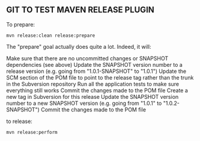 ## GIT TO TEST MAVEN RELEASE PLUGIN


To prepare:

```
mvn release:clean release:prepare
```                       

The "prepare" goal actually does quite a lot. Indeed, it will:

Make sure that there are no uncommitted changes or SNAPSHOT dependencies (see above)
Update the SNAPSHOT version number to a release version (e.g. going from "1.0.1-SNAPSHOT" to "1.0.1")
Update the SCM section of the POM file to point to the release tag rather than the trunk in the Subversion repository
Run all the application tests to make sure everything still works
Commit the changes made to the POM file
Create a new tag in Subversion for this release
Update the SNAPSHOT version number to a new SNAPSHOT version (e.g. going from "1.0.1" to "1.0.2-SNAPSHOT")
Commit the changes made to the POM file


to release:


```
mvn release:perform
```


